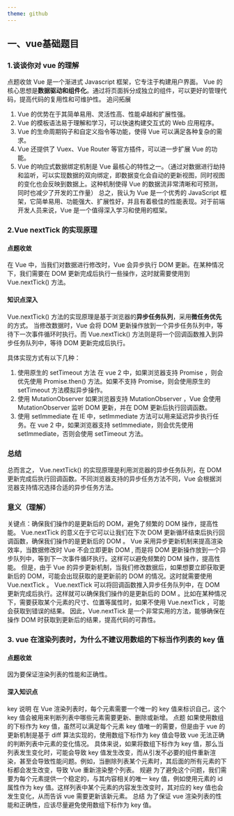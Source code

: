 ```yaml
---
theme: github
---
```


## 一、vue基础题目

### 1.谈谈你对 vue 的理解

点题收敛
Vue 是一个渐进式 Javascript 框架，它专注于构建用户界面。
Vue 的核心思想是**数据驱动和组件化**。通过将页面拆分成独立的组件，可以更好的管理代码，提高代码的复用性和可维护性。
追问拓展
1. Vue 的优势在于其简单易用、灵活性高、性能卓越和扩展性强。
2. Vue 的模板语法易于理解和学习，可以快速构建交互式的 Web 应用程序。
3. Vue 的生命周期钩子和自定义指令等功能，使得 Vue 可以满足各种复杂的需求。
4. Vue 还提供了 Vuex、Vue Router 等官方插件，可以进一步扩展 Vue 的功能。
5. Vue 的响应式数据绑定机制是 Vue 最核心的特性之一。（通过对数据进行劫持和监听，可以实现数据的双向绑定，即数据变化会自动的更新视图，同时视图的变化也会反映到数据上。这种机制使得 Vue 的数据流非常清晰和可预测，同时也减少了开发的工作量）
总之，我认为 Vue 是一个优秀的 JavaScript 框架，它简单易用、功能强大、扩展性好，并且有着极佳的性能表现。对于前端开发人员来说，Vue 是一个值得深入学习和使用的框架。

### 2.Vue nextTick 的实现原理

#### 点题收敛
在 Vue 中，当我们对数据进行修改时，Vue 会异步执行 DOM 更新。在某种情况下，我们需要在 DOM 更新完成后执行一些操作，这时就需要使用到 Vue.nextTick() 方法。 
#### 知识点深入
Vue.nextTick() 方法的实现原理是基于浏览器的**异步任务队列**，采用**微任务优先**的方式。
当修改数据时，Vue 会将 DOM 更新操作放到一个异步任务队列中，等待下一次事件循环时执行。而 Vue.nextTick() 方法则是将一个回调函数推入到异步任务队列中，等待 DOM 更新完成后执行。

具体实现方式有以下几种：
1. 使用原生的 setTimeout 方法
在 vue 2 中，如果浏览器支持 Promise ，则会优先使用 Promise.then() 方法。如果不支持 Promise，则会使用原生的 setTimeout 方法模拟异步操作。
2. 使用 MutationObserver
如果浏览器支持 MutationObserver ，Vue 会使用 MutationObserver 监听 DOM 更新，并在 DOM 更新后执行回调函数。
3. 使用 setImmediate
在 IE 中，setImmediate 方法可以用来延迟异步执行任务。在 vue 2 中，如果浏览器支持 setImmediate，则会优先使用 setImmediate，否则会使用 setTimeout 方法。
### 总结
总而言之， Vue.nextTick() 的实现原理是利用浏览器的异步任务队列，在 DOM 更新完成后执行回调函数。不同浏览器支持的异步任务方法不同，Vue 会根据浏览器支持情况选择合适的异步任务方法。
### 意义（理解）
关键点：确保我们操作的是更新后的 DOM，避免了频繁的 DOM 操作，提高性能。
Vue.nextTick 的意义在于它可以让我们在下次 DOM 更新循环结束后执行回调函数，确保我们操作的是更新后的 DOM 。
Vue 采用异步更新机制来提高渲染效率，当数据修改时 Vue 不会立即更新 DOM , 而是将 DOM 更新操作放到一个异步队列中，等到下一次事件循环执行。这样可以避免频繁的 DOM 操作，提高性能。
但是，由于 Vue 的异步更新机制，当我们修改数据后，如果想要立即获取更新后的 DOM，可能会出现获取的是更新前的 DOM 的情况。这时就需要使用 Vue.nextTick 。
Vue.nextTick 可以将回调函数推入异步任务队列中，在 DOM 更新完成后执行。这样就可以确保我们操作的是更新后的 DOM 。比如在某种情况下，需要获取某个元素的尺寸、位置等属性时，如果不使用 Vue.nextTick ，可能会获取到错误的结果。
因此，Vue.nextTick 是一个非常实用的方法，能够确保在操作 DOM 时获取到更新后的结果，提高代码的可靠性。

### 3. vue 在渲染列表时，为什么不建议用数组的下标当作列表的 key 值
#### 点题收敛
因为要保证渲染列表的性能和正确性。
#### 深入知识点
key 说明
在 Vue 渲染列表时，每个元素需要一个唯一的 key 值来标识自己，这个 key 值会被用来判断列表中哪些元素需要更新、删除或新增。
点题
如果使用数组的下标作为 key 值，虽然可以满足每个元素 key 值唯一的需要，但是由于 vue 的更新机制是基于 diff 算法实现的，使用数组下标作为 key 值会导致 vue 无法正确的判断列表中元素的变化情况。
具体来说，如果将数组下标作为 key 值，那么当列表发生变化时，可能会导致 key 值发生改变，而从引发不必要的组件重新渲染，甚至会导致性能问题。例如，当删除列表某个元素时，其后面的所有元素的下标都会发生改变，导致 Vue 重新渲染整个列表。
规避
为了避免这个问题，我们需要为每个元素提供一个稳定的，与其内容相关的唯一 key 值，例如使用元素的 id 属性作为 key 值。这样列表中某个元素的内容发生改变时，其对应的 key 值也会发生变化，从而告诉 vue 需要更新该新元素。
总结
为了保证 vue 渲染列表的性能和正确性，应该尽量避免使用数组下标作为 key 值。
